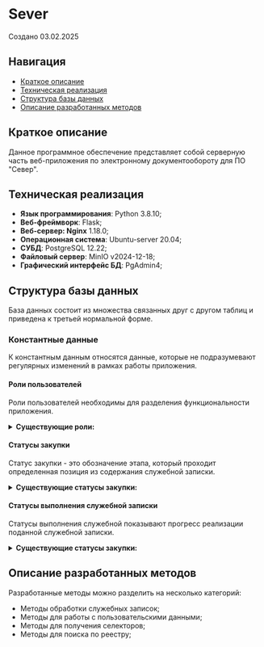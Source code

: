 # Sever
Создано 03.02.2025
## Навигация
- [Краткое описание](#краткое-описание)
- [Техническая реализация](#техническая-реализация)
- [Структура базы данных](#структура-базы-данных)
- [Описание разработанных методов](#описание-разработанных-методов)

## Краткое описание
<p> Данное программное обеспечение представляет собой серверную часть веб-приложения по электронному документообороту для ПО "Север".</p>

## Техническая реализация
<ul>
    <li> <b>Язык программирования</b>: Python 3.8.10;
    <li> <b>Веб-фреймворк</b>: Flask;
    <li> <b>Веб-сервер: Nginx</b> 1.18.0;
    <li> <b>Операционная система</b>: Ubuntu-server 20.04;
    <li> <b>СУБД</b>: PostgreSQL 12.22;
    <li> <b>Файловый сервер</b>: MinIO v2024-12-18;
    <li> <b>Графический интерфейс БД</b>: PgAdmin4;
</ul>

## Структура базы данных
<p> База данных состоит из множества связанных друг с другом таблиц и приведена к третьей нормальной форме. 
</p>

### Константные данные
<p> К константным данным относятся данные, которые не подразумевают регулярных изменений в рамках работы приложения.
</p>

#### Роли пользователей
<p> Роли пользователей необходимы для разделения функциональности приложения.
</p>

<details>
<summary><b>Существующие роли:</b></summary>
<table>
    <tr>
        <th>ID</th>
        <th>Название</th>
        <th>Комментарий</th>
    </tr>
    <tr>
        <td>1</td>
        <td>Руководитель отдела</td>
        <td>Просмотр: реестр отдела (согласованные, отклоненные) Создание служебных записок. Одобрение служебных записок сотрудников.</td>
    </tr>
    <tr>
        <td>2</td>
        <td>Начальник отдела закупок</td>
        <td>Просмотр: полный реестр (согласованные, отклоненные). Назначение ответственных исполнителей.</td>
    </tr>
    <tr>
        <td>3</td>
        <td>Руководство компании</td>
        <td>Просмотр: полный реестр (согласованные, отклоненные).</td>
    </tr>
    <tr>
        <td>4</td>
        <td>Сотрудник</td>
        <td>Просмотр: свой реестр (согласованные, отклоненные). Создание служебной записки</td>
    </tr>
    <tr>
        <td>5</td>
        <td>Сотрудник отдела закупок</td>
        <td>Просмотр: собственного реестра (где назначен). Внесение изменений в содержание служебной записки</td>
    </tr>
</table>
</details>

#### Статусы закупки
<p> Статус закупки - это обозначение этапа, который проходит определенная позиция из содержания служебной записки.
</p>

<details>
<summary><b>Существующие статусы закупки:</b></summary>
<table>
    <tr>
        <th>ID</th>
        <th>Название</th>
        <th>Коэффициент</th>
    </tr>
    <tr>
        <td>1</td>
        <td>Запрос ТКП </td>
        <td>0.1</td>
    </tr>
    <tr>
        <td>2</td>
        <td>Заявка на проведения закупки</td>
        <td>0.15</td>
    </tr>
    <tr>
        <td>3</td>
        <td>Согласование</td>
        <td>0.2</td>
    </tr>
    <tr>
        <td>4</td>
        <td>Размещение закупки </td>
        <td>0.4</td>
    </tr>
    <tr>
        <td>5</td>
        <td>Подведение итогов</td>
        <td>0.7</td>
    </tr>
    <tr>
        <td>6</td>
        <td>Договор заключен</td>
        <td>0.9</td>
    </tr>
    <tr>
        <td>7</td>
        <td>На складе</td>
        <td>1</td>
    </tr>
</table>
</details>

#### Статусы выполнения служебной записки
<p> Статусы выполнения служебной показывают прогресс реализации поданной служебной записки.
</p>

<details>
<summary><b>Существующие статусы закупки:</b></summary>
<table>
    <tr>
        <th>ID</th>
        <th>Название</th>
    </tr>
    <tr>
        <td>1</td>
        <td>Зарегистрирована</td>
    </tr>
    <tr>
        <td>2</td>
        <td>Зарегистрирована</td>
    </tr>
    <tr>
        <td>3</td>
        <td>Отклонена руководителем отдела</td>
    </tr>
    <tr>
        <td>4</td>
        <td>Исполнение</td>
    </tr>
    <tr>
        <td>5</td>
        <td>Выполнена</td>
    </tr>
    <tr>
        <td>6</td>
        <td>Отклонена отделом МТО</td>
    </tr>
</table>
</details>


## Описание разработанных методов
<p> Разработанные методы можно разделить на несколько категорий:
</p>
<ul>
    <li> Методы обработки служебных записок;
    <li> Методы для работы с пользовательскими данными;
    <li> Методы для получения селекторов;
    <li> Методы для поиска по реестру;
</ul>